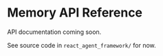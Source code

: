 # Memory API Reference

API documentation coming soon.

See source code in `react_agent_framework/` for now.
